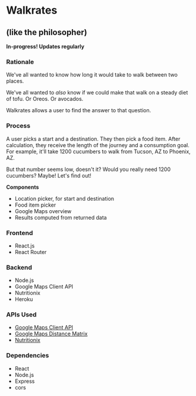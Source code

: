 # Walkrates
## (like the philosopher)
**In-progress! Updates regularly**

### Rationale

We've all wanted to know how long it would take to walk between two places.

We've all wanted to _also_ know if we could make that walk on a steady diet of tofu. Or Oreos. Or avocados.

Walkrates allows a user to find the answer to that question.

### Process

A user picks a start and a destination. They then pick a food item. After calculation, they receive the length of the journey and a consumption goal. For example, it'll take 1200 cucumbers to walk from Tucson, AZ to Phoenix, AZ.

But that number seems low, doesn't it? Would you really need 1200 cucumbers? Maybe! Let's find out!

**Components**

- Location picker, for start and destination
- Food item picker
- Google Maps overview
- Results computed from returned data

### Frontend

- React.js
- React Router

### Backend

- Node.js
- Google Maps Client API
- Nutritionix
- Heroku

### APIs Used

- [Google Maps Client API](https://developers.google.com/maps/web-services/client-library)
- [Google Maps Distance Matrix](https://developers.google.com/maps/documentation/distance-matrix/start)
- [Nutritionix](https://developer.nutritionix.com/)  

### Dependencies

- React
- Node.js
- Express
- cors